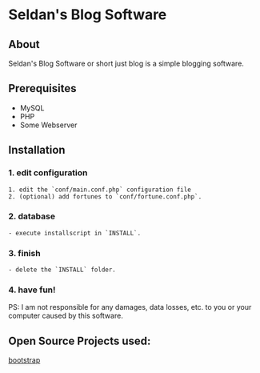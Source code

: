 Seldan's Blog Software
======================

## About ##

Seldan's Blog Software or short just blog is a simple blogging software.

## Prerequisites ##

 - MySQL
 - PHP
 - Some Webserver

## Installation ##

### 1. edit configuration ###
    1. edit the `conf/main.conf.php` configuration file 
    2. (optional) add fortunes to `conf/fortune.conf.php`.

### 2. database ###
    - execute installscript in `INSTALL`.

### 3. finish ###
    - delete the `INSTALL` folder.

### 4. have fun! ###

PS: I am not responsible for any damages, data losses, etc. 
to you or your computer caused by this software.

## Open Source Projects used: ##

[bootstrap](http://twitter.github.com/bootstrap/)
